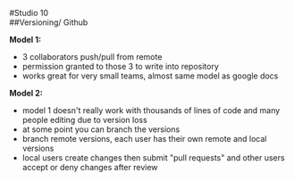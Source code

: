 #Studio 10  
##Versioning/ Github  

**Model 1:**  

- 3 collaborators push/pull from remote 
- permission granted to those 3 to write into repository  
- works great for very small teams, almost same model as google docs  

**Model 2:**  

- model 1 doesn't really work with thousands of lines of code and many people editing due to version loss  
- at some point you can branch the versions  
- branch remote versions, each user has their own remote and local versions  
- local users create changes then submit "pull requests" and other users accept or deny changes after review   
